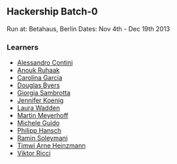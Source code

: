 
## Hackership Batch-0
 Run at:  Betahaus, Berlin
 Dates:   Nov 4th - Dec 19th 2013

### Learners

 * [Alessandro Contini](http://discourse.opentechschool.org/users/cntlsn/activity)
 * [Anouk Ruhaak](http://discourse.opentechschool.org/users/anoukruhaak/activity)
 * [Carolina Garcia](http://discourse.opentechschool.org/users/carolina/activity)
 * [Douglas Byers](http://discourse.opentechschool.org/users/dougie/activity)
 * [Giorgia Sambrotta](http://discourse.opentechschool.org/users/anaketa/activity)
 * [Jennifer Koenig](http://discourse.opentechschool.org/users/jenka13all/activity)
 * [Laura Wadden](http://discourse.opentechschool.org/users/queenfrankie/activity)
 * [Martin Meyerhoff](http://discourse.opentechschool.org/users/mamhoff/activity)
 * [Michele Guido](http://discourse.opentechschool.org/users/sheley/activity)
 * [Philipp Hansch](http://discourse.opentechschool.org/users/phansch/activity)
 * [Ramin Soleymani](http://discourse.opentechschool.org/users/ramin/activity)
 * [Timwi Arne Heinzmann](http://discourse.opentechschool.org/users/timwi/activity)
 * [Viktor Ricci](http://discourse.opentechschool.org/users/vaxr/activity)